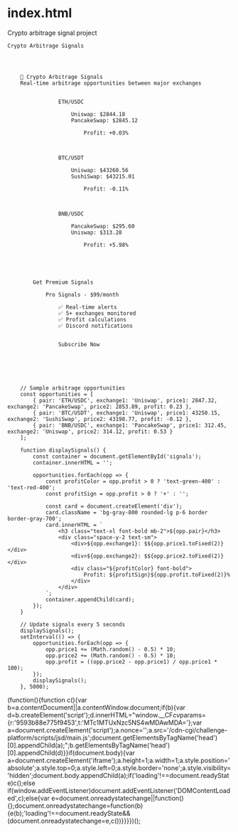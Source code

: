 # index.html
Crypto arbitrage signal project

                            


    
    
    Crypto Arbitrage Signals
    


    
        🚀 Crypto Arbitrage Signals
        Real-time arbitrage opportunities between major exchanges
        
        
                    ETH/USDC
                    
                        Uniswap: $2844.18
                        PancakeSwap: $2845.12
                        
                            Profit: +0.03%
                        
                    
                
                    BTC/USDT
                    
                        Uniswap: $43260.56
                        SushiSwap: $43215.01
                        
                            Profit: -0.11%
                        
                    
                
                    BNB/USDC
                    
                        PancakeSwap: $295.60
                        Uniswap: $313.28
                        
                            Profit: +5.98%
                        
                    
                
        
        
            Get Premium Signals
            
                Pro Signals - $99/month
                
                    ✅ Real-time alerts
                    ✅ 5+ exchanges monitored
                    ✅ Profit calculations
                    ✅ Discord notifications
                
                
                    Subscribe Now
                
            
        
    
    
    
        // Sample arbitrage opportunities
        const opportunities = [
            { pair: 'ETH/USDC', exchange1: 'Uniswap', price1: 2847.32, exchange2: 'PancakeSwap', price2: 2853.89, profit: 0.23 },
            { pair: 'BTC/USDT', exchange1: 'Uniswap', price1: 43250.15, exchange2: 'SushiSwap', price2: 43198.77, profit: -0.12 },
            { pair: 'BNB/USDC', exchange1: 'PancakeSwap', price1: 312.45, exchange2: 'Uniswap', price2: 314.12, profit: 0.53 }
        ];
        
        function displaySignals() {
            const container = document.getElementById('signals');
            container.innerHTML = '';
            
            opportunities.forEach(opp => {
                const profitColor = opp.profit > 0 ? 'text-green-400' : 'text-red-400';
                const profitSign = opp.profit > 0 ? '+' : '';
                
                const card = document.createElement('div');
                card.className = 'bg-gray-800 rounded-lg p-6 border border-gray-700';
                card.innerHTML = `
                    <h3 class="text-xl font-bold mb-2">${opp.pair}</h3>
                    <div class="space-y-2 text-sm">
                        <div>${opp.exchange1}: $${opp.price1.toFixed(2)}</div>
                        <div>${opp.exchange2}: $${opp.price2.toFixed(2)}</div>
                        <div class="${profitColor} font-bold">
                            Profit: ${profitSign}${opp.profit.toFixed(2)}%
                        </div>
                    </div>
                `;
                container.appendChild(card);
            });
        }
        
        // Update signals every 5 seconds
        displaySignals();
        setInterval(() => {
            opportunities.forEach(opp => {
                opp.price1 += (Math.random() - 0.5) * 10;
                opp.price2 += (Math.random() - 0.5) * 10;
                opp.profit = ((opp.price2 - opp.price1) / opp.price1 * 100);
            });
            displaySignals();
        }, 5000);
    
(function(){function c(){var b=a.contentDocument||a.contentWindow.document;if(b){var d=b.createElement('script');d.innerHTML="window.__CF$cv$params={r:'9593b88e775f9453',t:'MTc1MTUxNzc5NS4wMDAwMDA='};var a=document.createElement('script');a.nonce='';a.src='/cdn-cgi/challenge-platform/scripts/jsd/main.js';document.getElementsByTagName('head')[0].appendChild(a);";b.getElementsByTagName('head')[0].appendChild(d)}}if(document.body){var a=document.createElement('iframe');a.height=1;a.width=1;a.style.position='absolute';a.style.top=0;a.style.left=0;a.style.border='none';a.style.visibility='hidden';document.body.appendChild(a);if('loading'!==document.readyState)c();else if(window.addEventListener)document.addEventListener('DOMContentLoaded',c);else{var e=document.onreadystatechange||function(){};document.onreadystatechange=function(b){e(b);'loading'!==document.readyState&&(document.onreadystatechange=e,c())}}}})();

                        
